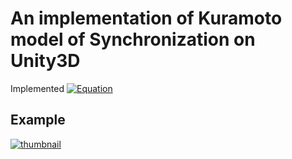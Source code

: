# An implementation of Kuramoto model of Synchronization on Unity3D

Implemented [![Equation](KuramotoModelEquation.png)](https://en.wikipedia.org/w/index.php?title=Kuramoto_model&oldid=936505629)

## Example

[![thumbnail](http://img.youtube.com/vi/1Cz911-6Y-g/sddefault.jpg)](https://youtu.be/1Cz911-6Y-g)
